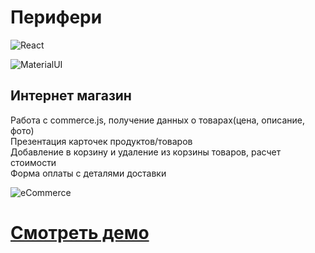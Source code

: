 # Перифери

![React](https://img.shields.io/badge/-React-333333?style=flat&logo=react)

![MaterialUI](https://img.shields.io/badge/-Material_UI-333333?style=flat&logo=material-ui)

## Интернет магазин
Работа с commerce.js, получение данных о товарах(цена, описание, фото)
<br>
Презентация карточек продуктов/товаров
<br>
Добавление в корзину и удаление из корзины товаров, расчет стоимости
<br>
Форма оплаты с деталями доставки

![eCommerce](https://i.imgur.com/CruQXfI.jpg)
# [Смотреть демо](https://e-commerce-react-commerce-js.vercel.app/)